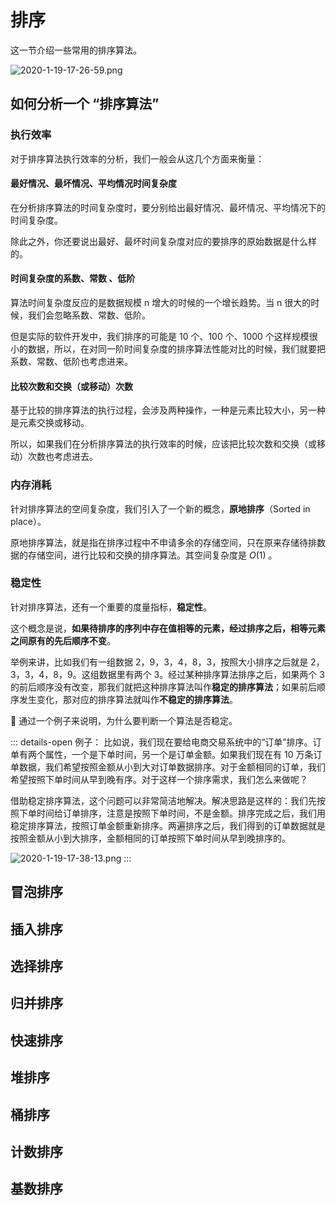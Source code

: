 # 排序

这一节介绍一些常用的排序算法。

![2020-1-19-17-26-59.png](https://garrik-default-imgs.oss-accelerate.aliyuncs.com/imgs/2020-1-19-17-26-59.png)

## 如何分析一个 “排序算法”

### 执行效率

对于排序算法执行效率的分析，我们一般会从这几个方面来衡量：

#### 最好情况、最坏情况、平均情况时间复杂度

在分析排序算法的时间复杂度时，要分别给出最好情况、最坏情况、平均情况下的时间复杂度。

除此之外，你还要说出最好、最坏时间复杂度对应的要排序的原始数据是什么样的。

#### 时间复杂度的系数、常数 、低阶

算法时间复杂度反应的是数据规模 n 增大的时候的一个增长趋势。当 n 很大的时候，我们会忽略系数、常数、低阶。

但是实际的软件开发中，我们排序的可能是 10 个、100 个、1000 个这样规模很小的数据，所以，在对同一阶时间复杂度的排序算法性能对比的时候，我们就要把系数、常数、低阶也考虑进来。

#### 比较次数和交换（或移动）次数

基于比较的排序算法的执行过程，会涉及两种操作，一种是元素比较大小，另一种是元素交换或移动。

所以，如果我们在分析排序算法的执行效率的时候，应该把比较次数和交换（或移动）次数也考虑进去。

### 内存消耗

针对排序算法的空间复杂度，我们引入了一个新的概念，**原地排序**（Sorted in place）。

原地排序算法，就是指在排序过程中不申请多余的存储空间，只在原来存储待排数据的存储空间，进行比较和交换的排序算法。其空间复杂度是 $O(1)$ 。

### 稳定性

针对排序算法，还有一个重要的度量指标，**稳定性**。

这个概念是说，**如果待排序的序列中存在值相等的元素，经过排序之后，相等元素之间原有的先后顺序不变**。

举例来讲，比如我们有一组数据 2，9，3，4，8，3，按照大小排序之后就是 2，3，3，4，8，9。这组数据里有两个 3。经过某种排序算法排序之后，如果两个 3 的前后顺序没有改变，那我们就把这种排序算法叫作**稳定的排序算法**；如果前后顺序发生变化，那对应的排序算法就叫作**不稳定的排序算法**。

🌰 通过一个例子来说明，为什么要判断一个算法是否稳定。

::: details-open 例子：
比如说，我们现在要给电商交易系统中的“订单”排序。订单有两个属性，一个是下单时间，另一个是订单金额。如果我们现在有 10 万条订单数据，我们希望按照金额从小到大对订单数据排序。对于金额相同的订单，我们希望按照下单时间从早到晚有序。对于这样一个排序需求，我们怎么来做呢？

借助稳定排序算法，这个问题可以非常简洁地解决。解决思路是这样的：我们先按照下单时间给订单排序，注意是按照下单时间，不是金额。排序完成之后，我们用稳定排序算法，按照订单金额重新排序。两遍排序之后，我们得到的订单数据就是按照金额从小到大排序，金额相同的订单按照下单时间从早到晚排序的。

![2020-1-19-17-38-13.png](https://garrik-default-imgs.oss-accelerate.aliyuncs.com/imgs/2020-1-19-17-38-13.png)
:::

## 冒泡排序

## 插入排序

## 选择排序

## 归并排序

## 快速排序

## 堆排序

## 桶排序

## 计数排序

## 基数排序
